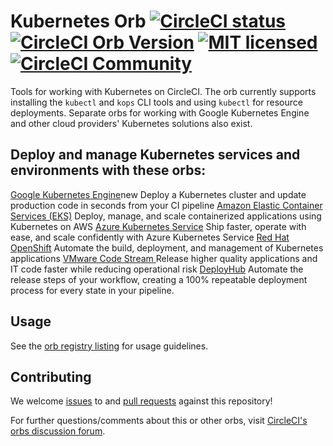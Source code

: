 # Kubernetes Orb [![CircleCI status](https://circleci.com/gh/CircleCI-Public/kubernetes-orb.svg?style=shield "CircleCI status")](https://circleci.com/gh/CircleCI-Public/kubernetes-orb) [![CircleCI Orb Version](https://img.shields.io/badge/endpoint.svg?url=https://badges.circleci.io/orb/circleci/kubernetes)](https://circleci.com/orbs/registry/orb/circleci/kubernetes) [![MIT licensed](https://img.shields.io/badge/license-MIT-blue.svg)](https://raw.githubusercontent.com/circleci-public/kubernetes-orb/master/LICENSE) [![CircleCI Community](https://img.shields.io/badge/community-CircleCI%20Discuss-343434.svg)](https://discuss.circleci.com/c/ecosystem/orbs)

Tools for working with Kubernetes on CircleCI. The orb currently supports installing the `kubectl` and `kops` CLI tools and using `kubectl` for resource deployments. Separate orbs for working with Google Kubernetes Engine and other cloud providers' Kubernetes solutions also exist.

## Deploy and manage Kubernetes services and environments with these orbs:
[Google Kubernetes Engine](https://circleci.com/orbs/registry/orb/circleci/gcp-gke)new
Deploy a Kubernetes cluster and update production code in seconds from your CI pipeline
[Amazon Elastic Container Services (EKS)](https://circleci.com/orbs/registry/orb/circleci/aws-eks)
Deploy, manage, and scale containerized applications using Kubernetes on AWS
[Azure Kubernetes Service](https://circleci.com/orbs/registry/orb/circleci/azure-aks)
Ship faster, operate with ease, and scale confidently with Azure Kubernetes Service
[Red Hat OpenShift](https://circleci.com/orbs/registry/orb/circleci/redhat-openshift)
Automate the build, deployment, and management of Kubernetes applications
[VMware Code Stream ](https://circleci.com/orbs/registry/orb/vmware/codestream)
Release higher quality applications and IT code faster while reducing operational risk
[DeployHub](https://circleci.com/orbs/registry/orb/deployhub/deployhub-orb)
Automate the release steps of your workflow, creating a 100% repeatable deployment process for every state in your pipeline.


## Usage

See the [orb registry listing](http://circleci.com/orbs/registry/orb/circleci/kubernetes) for usage guidelines.

## Contributing

We welcome [issues](https://github.com/CircleCI-Public/kubernetes-orb/issues) to and [pull requests](https://github.com/CircleCI-Public/kubernetes-orb/pulls) against this repository!

For further questions/comments about this or other orbs, visit [CircleCI's orbs discussion forum](https://discuss.circleci.com/c/orbs).
